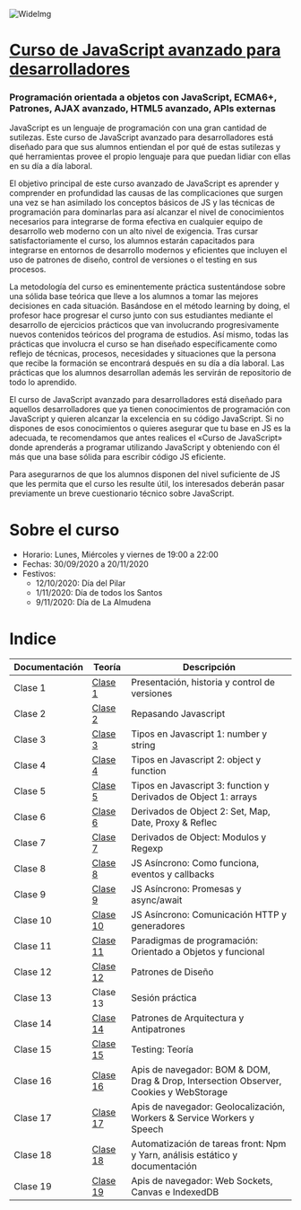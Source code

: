 ![WideImg](http://fictizia.com/img/github/Fictizia-plan-estudios-github.jpg)

# [Curso de JavaScript avanzado para desarrolladores](https://fictizia.com/formacion/curso-javascript-avanzado)
### Programación orientada a objetos con JavaScript, ECMA6+, Patrones, AJAX avanzado, HTML5 avanzado, APIs externas

JavaScript es un lenguaje de programación con una gran cantidad de sutilezas. Este curso de JavaScript avanzado para desarrolladores está diseñado para que sus alumnos entiendan el por qué de estas sutilezas y qué herramientas provee el propio lenguaje para que puedan lidiar con ellas en su día a día laboral.

El objetivo principal de este curso avanzado de JavaScript es aprender y comprender en profundidad las causas de las complicaciones que surgen una vez se han asimilado los conceptos básicos de JS y las técnicas de programación para dominarlas para así alcanzar el nivel de conocimientos necesarios para integrarse de forma efectiva en cualquier equipo de desarrollo web moderno con un alto nivel de exigencia. Tras cursar satisfactoriamente el curso, los alumnos estarán capacitados para integrarse en entornos de desarrollo modernos y eficientes que incluyen el uso de patrones de diseño, control de versiones o el testing en sus procesos.

La metodología del curso es eminentemente práctica sustentándose sobre una sólida base teórica que lleve a los alumnos a tomar las mejores decisiones en cada situación. Basándose en el método learning by doing, el profesor hace progresar el curso junto con sus estudiantes mediante el desarrollo de ejercicios prácticos que van involucrando progresivamente nuevos contenidos teóricos del programa de estudios. Así mismo, todas las prácticas que involucra el curso se han diseñado específicamente como reflejo de técnicas, procesos, necesidades y situaciones que la persona que recibe la formación se encontrará después en su día a día laboral. Las prácticas que los alumnos desarrollan además les servirán de repositorio de todo lo aprendido.

El curso de JavaScript avanzado para desarrolladores está diseñado para aquellos desarrolladores que ya tienen conocimientos de programación con JavaScript y quieren alcanzar la excelencia en su código JavaScript. Si no dispones de esos conocimientos o quieres asegurar que tu base en JS es la adecuada, te recomendamos que antes realices el «Curso de JavaScript» donde aprenderás a programar utilizando JavaScript y obteniendo con él más que una base sólida para escribir código JS eficiente.

Para asegurarnos de que los alumnos disponen del nivel suficiente de JS que les permita que el curso les resulte útil, los interesados deberán pasar previamente un breve cuestionario técnico sobre JavaScript.

# Sobre el curso

* Horario: Lunes, Miércoles y viernes de 19:00 a 22:00
* Fechas: 30/09/2020 a 20/11/2020
* Festivos:
  * 12/10/2020: Día del Pilar
  * 1/11/2020: Día de todos los Santos
  * 9/11/2020: Día de La Almudena

# Indice

| Documentación |  Teoría  | Descripción |
| ------------- | -------- | ----------- |
| Clase 1 | [Clase 1](teoria/clase1.md) | Presentación, historia y control de versiones |
| Clase 2 | [Clase 2](teoria/clase2.md) | Repasando Javascript |
| Clase 3 | [Clase 3](teoria/clase3.md) | Tipos en Javascript 1: number y string |
| Clase 4 | [Clase 4](teoria/clase4.md) | Tipos en Javascript 2: object y function |
| Clase 5 | [Clase 5](teoria/clase5.md) | Tipos en Javascript 3: function y Derivados de Object 1: arrays |
| Clase 6 | [Clase 6](teoria/clase6.md) | Derivados de Object 2: Set, Map, Date, Proxy & Reflec |
| Clase 7 | [Clase 7](teoria/clase7.md) | Derivados de Object: Modulos y Regexp |
| Clase 8 | [Clase 8](teoria/clase8.md) | JS Asíncrono: Como funciona, eventos y callbacks |
| Clase 9 | [Clase 9](teoria/clase9.md) | JS Asíncrono: Promesas y async/await |
| Clase 10 | [Clase 10](teoria/clase10.md) | JS Asíncrono: Comunicación HTTP y generadores |
| Clase 11 | [Clase 11](teoria/clase11.md) | Paradigmas de programación: Orientado a Objetos y funcional |
| Clase 12 | [Clase 12](teoria/clase12.md) | Patrones de Diseño |
| Clase 13 | Clase 13 | Sesión práctica |
| Clase 14 | [Clase 14](teoria/clase14.md) | Patrones de Arquitectura y Antipatrones |
| Clase 15 | [Clase 15](teoria/clase15.md) | Testing: Teoría |
| Clase 16 | [Clase 16](teoria/clase16.md) | Apis de navegador: BOM & DOM, Drag & Drop, Intersection Observer, Cookies y WebStorage|
| Clase 17 | [Clase 17](teoria/clase17.md) | Apis de navegador: Geolocalización, Workers & Service Workers y Speech |
| Clase 18 | [Clase 18](teoria/clase18.md) | Automatización de tareas front: Npm y Yarn, análisis estático y documentación |
| Clase 19 | [Clase 19](teoria/clase19.md) | Apis de navegador: Web Sockets, Canvas e IndexedDB |
